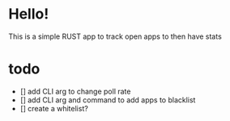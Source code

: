 # Hello!
This is a simple RUST app to track open apps to then have stats

# todo
- [] add CLI arg to change poll rate
- [] add CLI arg and command to add apps to blacklist
- [] create a whitelist?